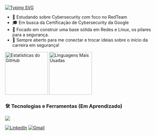 <p>
  <a href="https://git.io/typing-svg"><img src="https://readme-typing-svg.herokuapp.com?font=Fira+Code&size=30&pause=1000&color=00FF00&background=000000&center=true&vCenter=true&width=1000&lines=Ol%C3%A1%2C+eu+sou+o+Samuel;Estudante+de+Cybersecurity;Futuro+Profissional+de+Red+Team" alt="Typing SVG" /></a>
</p>

- 🌱 Estudando sobre Cybersecurity com foco no RedTeam
- 🎓 Em busca da Certificação de Cybersecurity da Google
- 🎯 Focado em construir uma base sólida em Redes e Linux, os pilares para a segurança.
- 💬 Sempre aberto para me conectar e trocar ideias sobre o início da carreira em segurança!

<p>
  <img height="140em" src="https://github-readme-stats.vercel.app/api?username=nan-samu&show_icons=true&theme=dracula&include_all_commits=true&count_private=true" alt="Estatísticas do GitHub" />
  <img height="140em" src="https://github-readme-stats.vercel.app/api/top-langs/?username=nan-samu&layout=compact&langs_count=8&theme=dracula" alt="Linguagens Mais Usadas" />
</p>


### 🛠️ Tecnologias e Ferramentas (Em Aprendizado)

<p>
  <a href="https://skillicons.dev">
    <img src="https://skillicons.dev/icons?i=windows,linux,kali,vim,py,postgres,sqlite">
  </a>
</p>

<p>
  <a href="https://www.linkedin.com/in/samu-nan/" target="_blank"><img src="https://img.shields.io/badge/LinkedIn-0077B5?style=for-the-badge&logo=linkedin&logoColor=white" alt="LinkedIn"></a>
  <a href="mailto:samucafernandes12@gmail.com" target="_blank"><img src="https://img.shields.io/badge/Gmail-D14836?style=for-the-badge&logo=gmail&logoColor=white" alt="Gmail"></a>
</p>
